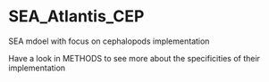 # SEA_Atlantis_CEP
SEA mdoel with focus on cephalopods implementation

Have a look in METHODS to see more about the specificities of their implementation
